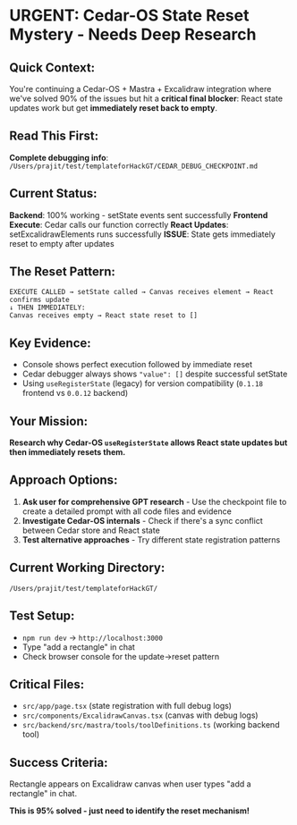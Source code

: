 # **URGENT: Cedar-OS State Reset Mystery - Needs Deep Research**

## **Quick Context:**
You're continuing a Cedar-OS + Mastra + Excalidraw integration where we've solved 90% of the issues but hit a **critical final blocker**: React state updates work but get **immediately reset back to empty**.

## **Read This First:**
**Complete debugging info**: `/Users/prajit/test/templateforHackGT/CEDAR_DEBUG_CHECKPOINT.md`

## **Current Status:**
**Backend**: 100% working - setState events sent successfully
**Frontend Execute**: Cedar calls our function correctly
**React Updates**: setExcalidrawElements runs successfully
**ISSUE**: State gets immediately reset to empty after updates

## **The Reset Pattern:**
```
EXECUTE CALLED → setState called → Canvas receives element → React confirms update
↓ THEN IMMEDIATELY:
Canvas receives empty → React state reset to []
```

## **Key Evidence:**
- Console shows perfect execution followed by immediate reset
- Cedar debugger always shows `"value": []` despite successful setState
- Using `useRegisterState` (legacy) for version compatibility (`0.1.18` frontend vs `0.0.12` backend)

## **Your Mission:**
**Research why Cedar-OS `useRegisterState` allows React state updates but then immediately resets them.**

## **Approach Options:**
1. **Ask user for comprehensive GPT research** - Use the checkpoint file to create a detailed prompt with all code files and evidence
2. **Investigate Cedar-OS internals** - Check if there's a sync conflict between Cedar store and React state
3. **Test alternative approaches** - Try different state registration patterns

## **Current Working Directory:**
`/Users/prajit/test/templateforHackGT/`

## **Test Setup:**
- `npm run dev` → `http://localhost:3000`
- Type "add a rectangle" in chat
- Check browser console for the update→reset pattern

## **Critical Files:**
- `src/app/page.tsx` (state registration with full debug logs)
- `src/components/ExcalidrawCanvas.tsx` (canvas with debug logs)
- `src/backend/src/mastra/tools/toolDefinitions.ts` (working backend tool)

## **Success Criteria:**
Rectangle appears on Excalidraw canvas when user types "add a rectangle" in chat.

**This is 95% solved - just need to identify the reset mechanism!**